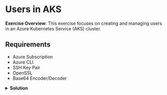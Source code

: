 # Users in AKS

**Exercise Overview**: This exercise focuses on creating and managing users in an Azure Kubernetes Service (AKS) cluster.

## Requirements

* Azure Subscription
* Azure CLI
* SSH Key Pair
* OpenSSL
* Base64 Encoder/Decoder

<details>
<summary><b>Solution</b></summary>
<p>

### 1. Create Resource Group

Creates an Azure Resource Group for organizing and managing resources.

```bash
az group create --location westeurope --resource-group demo-weu-rg
```

### 2. Create SSH RSA Keys

Generates SSH RSA keys for secure communication.

```bash
ssh-keygen -t rsa
```

### 3. Create Azure Kubernetes Service

Deploys an AKS cluster with specified configurations.

```bash
az aks create \
  --location westeurope \
  --subscription <Your-Subscription-ID> \
  --resource-group demo-weu-rg \
  --name <Your-AKS-Cluster-Name> \
  --ssh-key-value $HOME/.ssh/id_rsa.pub \
  --network-plugin kubenet \
  --load-balancer-sku standard \
  --outbound-type loadBalancer \
  --node-vm-size Standard_B2s \
  --node-count 1 \
  --tags 'ENV=Demo' 'OWNER=Corporation Inc.'
```

### 4. Get Kubeconfig

Retrieves and merges the AKS cluster's kubeconfig into the local environment.

```bash
az aks get-credentials \
  --resource-group demo-weu-rg \
  --name <Your-AKS-Cluster-Name> \
  --admin
```

### 5. Define Parameters

Before starting, define the following parameters:

- **USERNAME**: The name of the new user (e.g., `testuser`).
- **GROUP**: The group the user will belong to (e.g., `engineer`).
- **CLUSTER_NAME**: The name of your Kubernetes cluster.
- **CLUSTER_SERVER**: The server URL for the Kubernetes cluster.
- **CLUSTER_CA**: The certificate authority data for your cluster.
- **KUBECONFIG_PATH**: The location where the new user's kubeconfig file will be stored (e.g., `~/.kube/devops-config`).

```bash
USERNAME="testuser"
GROUP="engineer"
CLUSTER_NAME="your-cluster-name"
CLUSTER_SERVER="https://your-cluster-server"
CLUSTER_CA="your-cluster-ca"
KUBECONFIG_PATH="~/.kube/devops-config"
```

### 6. Generate the Private Key

Use OpenSSL to generate a private key for the new user:

```bash
openssl genrsa -out ${USERNAME}.key 4096
```

### 7. Generate the Certificate Signing Request (CSR)

Create a CSR for the new user using the private key:

```bash
openssl req -new -key ${USERNAME}.key -out ${USERNAME}.csr -subj "/CN=${USERNAME}/O=${GROUP}"
```

### 8. Encode the CSR in Base64

Encode the CSR in base64 format (without newlines) to make it compatible with Kubernetes:

```bash
CSR_BASE64=$(base64 < ${USERNAME}.csr | tr -d '\n')
```

### 9. Submit the CSR to Kubernetes

Submit the CSR to Kubernetes to request a certificate for the new user:

```bash
cat <<EOF | kubectl apply -f -
apiVersion: certificates.k8s.io/v1
kind: CertificateSigningRequest
metadata:
  name: ${USERNAME}-csr
spec:
  request: ${CSR_BASE64}
  signerName: kubernetes.io/kube-apiserver-client
  usages:
  - client auth
EOF
```

### 10. Approve the CSR

After submitting the CSR, approve it in Kubernetes:

```bash
kubectl certificate approve ${USERNAME}-csr
```

### 11. Retrieve the Signed Certificate

Once the CSR is approved, retrieve the signed certificate for the user:

```bash
CERT=$(kubectl get csr ${USERNAME}-csr -o jsonpath='{.status.certificate}')
echo "${CERT}" | base64 -d > ${USERNAME}.crt
```

### 12. Create the Kubeconfig File

Create the kubeconfig file for the new user:

```bash
kubectl config --kubeconfig=${KUBECONFIG_PATH} set-cluster ${CLUSTER_NAME} \
  --server=${CLUSTER_SERVER} \
  --certificate-authority=<(echo "${CLUSTER_CA}" | base64 -d) \
  --embed-certs=true

kubectl config --kubeconfig=${KUBECONFIG_PATH} set-credentials ${USERNAME} \
  --client-certificate=${USERNAME}.crt \
  --client-key=${USERNAME}.key \
  --embed-certs=true

kubectl config --kubeconfig=${KUBECONFIG_PATH} set-context ${USERNAME}-context \
  --cluster=${CLUSTER_NAME} \
  --user=${USERNAME}

kubectl config --kubeconfig=${KUBECONFIG_PATH} use-context ${USERNAME}-context
```

### 13. Assign Permissions to the User

Now, assign necessary permissions to the new user. You can create a Role or RoleBinding for the user. For example, here is how to grant them the "view" role:

```bash
cat <<EOF | kubectl apply -f -
apiVersion: rbac.authorization.k8s.io/v1
kind: RoleBinding
metadata:
  name: ${USERNAME}-view
  namespace: default
subjects:
- kind: User
  name: ${USERNAME}
  apiGroup: rbac.authorization.k8s.io
roleRef:
  kind: Role
  name: view
  apiGroup: rbac.authorization.k8s.io
EOF
```

## Testing

### 1. Test the New Kubeconfig

To verify that the new user's kubeconfig file is working, list the nodes in the cluster:

```bash
kubectl get nodes --kubeconfig=${KUBECONFIG_PATH}
```

This will confirm that the new user can successfully authenticate and interact with the cluster.

## Clean Up

### 1. Remove all resources

Deletes the resource group and associated resources.

```bash
az group delete -n demo-weu-rg --yes --no-wait
```

</p>
</details>